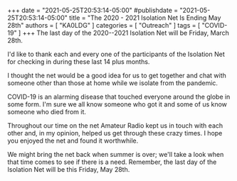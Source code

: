 +++
date = "2021-05-25T20:53:14-05:00"
#publishdate = "2021-05-25T20:53:14-05:00"
title = "The 2020 - 2021 Isolation Net Is Ending May 28th"
authors = [ "KA0LDG" ]
categories = [ "Outreach" ]
tags = [ "COVID-19" ]
+++
The last day of the 2020--2021 Isolation Net will be Friday, March 28th. 

I'd like to thank each and every one of the participants of the Isolation Net
for checking in during these last 14 plus months. 

<!--more-->

I thought the net would be a good idea for us to get together and chat with
someone other than those at home while we isolate from the pandemic. 

COVID-19 is an alarming disease that touched everyone around the globe in some
form. I'm sure we all know someone who got it and some of us know someone who
died from it. 

Throughout our time on the net Amateur Radio kept us in touch with each other
and, in my opinion, helped us get through these crazy times. I hope you
enjoyed the net and found it worthwhile. 

We might bring the net back when summer is over; we'll take a look when that
time comes to see if there is a need. Remember, the last day of the Isolation
Net will be this Friday, May 28th. 

